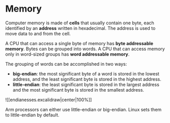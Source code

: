 # Memory

Computer memory is made of **cells** that usually contain one byte, each identified by an **address** written in hexadecimal. The address is used to move data to and from the cell.

A CPU that can access a single byte of memory has **byte addressable memory**. Bytes can be grouped into words. A CPU that can access memory only in word-sized groups has **word addressable memory**.

The grouping of words can be accomplished in two ways:
- **big-endian**: the most significant byte of a word is stored in the lowest address, and the least significant byte is stored in the highest address.
- **little-endian**: the least significant byte is stored in the largest address and the most significant byte is stored in the smallest address.

![[endianesses.excalidraw|center|100%]]

Arm processors can either use little-endian or big-endian. Linux sets them to little-endian by default.
